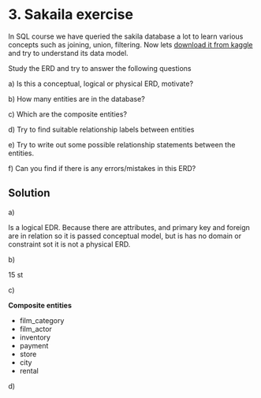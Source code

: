 # 3. Sakaila exercise

In SQL course we have queried the sakila database a lot to learn various concepts such as joining, union, filtering. Now lets [download it from kaggle](https://www.kaggle.com/datasets/atanaskanev/sqlite-sakila-sample-database?resource=download) and try to understand its data model.

Study the ERD and try to answer the following questions 

a) Is this a conceptual, logical or physical ERD, motivate?

b) How many entities are in the database?

c) Which are the composite entities?

d) Try to find suitable relationship labels between entities

e) Try to write out some possible relationship statements between the entities.

f) Can you find if there is any errors/mistakes in this ERD? 


## Solution

a)

Is a logical EDR. Because there are attributes, and primary key and foreign are in relation so it is passed conceptual model, but is has no domain or constraint sot it is not a physical ERD.

b)

15 st

c)

**Composite entities**
- film_category
- film_actor
- inventory
- payment
- store
- city
- rental


d)


